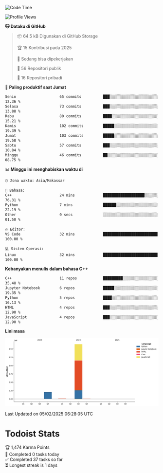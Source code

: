 <!--START_SECTION:waka-->
![Code Time](http://img.shields.io/badge/Code%20Time-111%20hrs%2048%20mins-blue)

![Profile Views](http://img.shields.io/badge/Profil%20dilihat-5-blue)

**🐱 Dataku di GitHub** 

> 📦 64.5 kB Digunakan di GitHub Storage 
 > 
> 🏆 15 Kontribusi pada 2025
 > 
> 💼 Sedang bisa dipekerjakan
 > 
> 📜 56 Repositori publik 
 > 
> 🔑 16 Repositori pribadi 
 > 
📅 **Paling produktif saat Jumat** 

```text
Senin                    65 commits          ███░░░░░░░░░░░░░░░░░░░░░░   12.36 % 
Selasa                   73 commits          ███░░░░░░░░░░░░░░░░░░░░░░   13.88 % 
Rabu                     80 commits          ████░░░░░░░░░░░░░░░░░░░░░   15.21 % 
Kamis                    102 commits         █████░░░░░░░░░░░░░░░░░░░░   19.39 % 
Jumat                    103 commits         █████░░░░░░░░░░░░░░░░░░░░   19.58 % 
Sabtu                    57 commits          ███░░░░░░░░░░░░░░░░░░░░░░   10.84 % 
Minggu                   46 commits          ██░░░░░░░░░░░░░░░░░░░░░░░   08.75 % 
```


📊 **Minggu ini menghabiskan waktu di** 

```text
🕑︎ Zona waktu: Asia/Makassar

💬 Bahasa: 
C++                      24 mins             ███████████████████░░░░░░   76.31 % 
Python                   7 mins              ██████░░░░░░░░░░░░░░░░░░░   22.19 % 
Other                    0 secs              ░░░░░░░░░░░░░░░░░░░░░░░░░   01.50 % 

🔥 Editor: 
VS Code                  32 mins             █████████████████████████   100.00 % 

💻 Sistem Operasi: 
Linux                    32 mins             █████████████████████████   100.00 % 
```

**Kebanyakan menulis dalam bahasa C++** 

```text
C++                      11 repos            █████████░░░░░░░░░░░░░░░░   35.48 % 
Jupyter Notebook         6 repos             █████░░░░░░░░░░░░░░░░░░░░   19.35 % 
Python                   5 repos             ████░░░░░░░░░░░░░░░░░░░░░   16.13 % 
HTML                     4 repos             ███░░░░░░░░░░░░░░░░░░░░░░   12.90 % 
JavaScript               4 repos             ███░░░░░░░░░░░░░░░░░░░░░░   12.90 % 
```



**Lini masa**

![Lines of Code chart](https://raw.githubusercontent.com/yusuf601/yusuf601/main/assets/bar_graph.png)


 Last Updated on 05/02/2025 06:28:05 UTC
<!--END_SECTION:waka-->
# Todoist Stats

<!-- TODO-IST:START -->
🏆  1,474 Karma Points           
🌸  Completed 0 tasks today           
✅  Completed 37 tasks so far           
⏳  Longest streak is 1 days
<!-- TODO-IST:END -->
